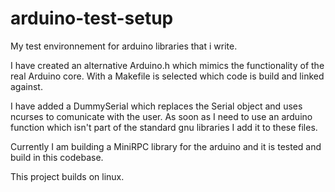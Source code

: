 arduino-test-setup
==================

My test environnement for arduino libraries that i write.

I have created an alternative Arduino.h which mimics the functionality of the real Arduino core.
With a Makefile is selected which code is build and linked against.

I have added a DummySerial which replaces the Serial object and uses ncurses to comunicate with the user.
As soon as I need to use an arduino function which isn't part of the standard gnu libraries I add it to these 
files.

Currently I am building a MiniRPC library for the arduino and it is tested and build in this codebase.

This project builds on linux.
